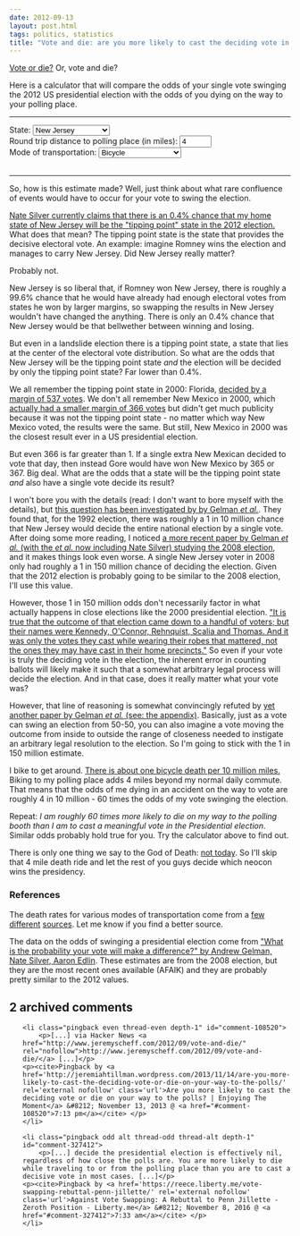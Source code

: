 ```yaml
---
date: 2012-09-13
layout: post.html
tags: politics, statistics
title: "Vote and die: are you more likely to cast the deciding vote in the election, or to die on your way to your polling place?"
---
```


<p><a href="http://www.southparkstudios.com/clips/104400/vote-or-die">Vote or die?</a> Or, vote and die?</p>

<p>Here is a calculator that will compare the odds of your single vote swinging the 2012 US presidential election with the odds of you dying on the way to your polling place.</p>

<!--more-->

<script src="https://ajax.googleapis.com/ajax/libs/jquery/2.2.4/jquery.min.js"></script>
<hr>
<label>State: <select id="vote_and_die_swing">
    <option value="8.1585e-11">Alabama</option>
    <option value="4.0796e-10">Alaska</option>
    <option value="8.4531e-10">Arizona</option>
    <option value="9.7008e-10">Arkansas</option>
    <option value="1.4064e-09">California</option>
    <option value="1.0027e-07">Colorado</option>
    <option value="2.1056e-09">Connecticut</option>
    <option value="2.0878e-09">Delaware</option>
    <option value="2.0721e-12">District of Columbia</option>
    <option value="2.6628e-08">Florida</option>
    <option value="1.3264e-09">Georgia</option>
    <option value="6.9937e-10">Hawaii</option>
    <option value="1.0425e-10">Idaho</option>
    <option value="4.2082e-10">Illinois</option>
    <option value="2.0487e-08">Indiana</option>
    <option value="8.0978e-09">Iowa</option>
    <option value="4.3922e-10">Kansas</option>
    <option value="4.0324e-10">Kentucky</option>
    <option value="5.0158e-10">Louisiana</option>
    <option value="1.4524e-08">Maine</option>
    <option value="5.3789e-10">Maryland</option>
    <option value="9.0457e-10">Massachusetts</option>
    <option value="1.6329e-08">Michigan</option>
    <option value="3.0858e-08">Minnesota</option>
    <option value="1.4487e-09">Mississippi</option>
    <option value="1.5618e-08">Missouri</option>
    <option value="6.5501e-09">Montana</option>
    <option value="1.3493e-09">Nebraska</option>
    <option value="3.5048e-08">Nevada</option>
    <option value="1.2646e-07">New Hampshire</option>
    <option value="6.7321e-09" selected="selected">New Jersey</option>
    <option value="1.6421e-07">New Mexico</option>
    <option value="5.2393e-10">New York</option>
    <option value="1.6201e-08">North Carolina</option>
    <option value="1.8017e-08">North Dakota</option>
    <option value="3.0717e-08">Ohio</option>
    <option value="4.9895e-11">Oklahoma</option>
    <option value="4.7062e-09">Oregon</option>
    <option value="3.0923e-08">Pennsylvania</option>
    <option value="2.0022e-09">Rhode Island</option>
    <option value="4.0324e-10">South Carolina</option>
    <option value="3.1678e-09">South Dakota</option>
    <option value="3.3107e-10">Tennessee</option>
    <option value="2.3492e-10">Texas</option>
    <option value="1.7585e-10">Utah</option>
    <option value="7.8829e-10">Vermont</option>
    <option value="1.2657e-07">Virginia</option>
    <option value="5.5681e-09">Washington</option>
    <option value="2.0681e-09">West Virginia</option>
    <option value="1.1957e-08">Wisconsin</option>
    <option value="1.2845e-10">Wyoming</option>
</select></label><br>
<label>Round trip distance to polling place (in miles): <input type="text" id="vote_and_die_distance" size="4" value="4"></label><br>
<label>Mode of transportation: <select id="vote_and_die_risk">
    <option value="1e-7" selected="selected">Bicycle</option>
    <option value="1.23e-8">Car</option>
    <option value="4.5e-7">Motorcycle</option>
    <option value="4.5e-10">Public Transportation</option>
    <option value="1.43e-8">Walk</option>
</select></label><br>
<!--<button onclick="vote_and_die_update()">Submit</button><br>--><br>
<div id="vote_and_die_result"></div>
<hr>
<script>
function vote_and_die_update() {
    var swing = parseFloat($("#vote_and_die_swing").val());
    var distance = parseFloat($("#vote_and_die_distance").val());
    var risk = parseFloat($("#vote_and_die_risk").val());

    if (!isNaN(distance)) {
        var state = $('#vote_and_die_swing option:selected').text();
        var transportation = $('#vote_and_die_risk option:selected').text();
        if (transportation === "Bicycle") {
            var transportationText = "ride a bike";
        } else if (transportation === "Car") {
            var transportationText = "drive a car";
        } else if (transportation === "Motorcycle") {
            var transportationText = "drive a motorcycle";
        } else if (transportation === "Public Transportation") {
            var transportationText = "take public transportation";
        } else if (transportation === "Walk") {
            var transportationText = "walk";
        }
        var msg = "If you live in " + state + " and " + transportationText + " " + distance + " miles to your polling place, <i>you are roughly ";

        var odds = distance * risk / swing;
        if (odds > 1) {
            var msgBefore = "Oh no! ";
            var msgAfter = parseFloat(Number(odds).toPrecision(3)) + " times more likely to die on your way to the polling booth than you are to cast a meaningful vote in the 2012 presidential election.";
        } else {
            odds = swing / (distance * risk);
            var msgBefore = "Congratulations! ";
            var msgAfter = parseFloat(Number(odds).toPrecision(3)) + " times more likely to cast a meaningful vote in the 2012 presidential election than you are to die on your way to the polling booth.";
        }

        $("#vote_and_die_result").html(msgBefore + msg + msgAfter + "</i>");

        msgAfter = msgAfter.replace("you are", "I am");
        msgAfter = msgAfter.replace("your", "my");
        var tweetButton = document.getElementById("vote_and_die_tweet");
        tweetButton.src = tweetButton.src.replace(/&text=[^&]+/, "&text=" + encodeURIComponent("I am " + msgAfter));
    } else {
        $("#vote_and_die_result").html("Enter a number (in miles) for the distance to your polling place.");
    }
}

$("#vote_and_die_swing").change(vote_and_die_update);
$("#vote_and_die_swing").on("keyup", vote_and_die_update);
$("#vote_and_die_distance").change(vote_and_die_update);
$("#vote_and_die_distance").on("keyup", vote_and_die_update);
$("#vote_and_die_risk").change(vote_and_die_update);
$("#vote_and_die_risk").on("keyup", vote_and_die_update);

vote_and_die_update();
</script>

<p>So, how is this estimate made? Well, just think about what rare confluence of events would have to occur for your vote to swing the election.</p>

<p><a href="http://fivethirtyeight.blogs.nytimes.com/">Nate Silver currently claims that there is an 0.4% chance that my home state of New Jersey will be the "tipping point" state in the 2012 election.</a> What does that mean? The tipping point state is the state that provides the decisive electoral vote. An example: imagine Romney wins the election and manages to carry New Jersey. Did New Jersey really matter?</p>

<p>Probably not.</p>

<p>New Jersey is so liberal that, if Romney won New Jersey, there is roughly a 99.6% chance that he would have already had enough electoral votes from states he won by larger margins, so swapping the results in New Jersey wouldn't have changed the anything. There is only an 0.4% chance that New Jersey would be that bellwether between winning and losing.</p>

<p>But even in a landslide election there is a tipping point state, a state that lies at the center of the electoral vote distribution. So what are the odds that New Jersey will be the tipping point state <i>and</i> the election will be decided by only the tipping point state? Far lower than 0.4%.</p>

<p>We all remember the tipping point state in 2000: Florida, <a href="http://en.wikipedia.org/wiki/U.S._presidential_election,_2000">decided by a margin of 537 votes</a>. We don't all remember New Mexico in 2000, which <a href="http://en.wikipedia.org/wiki/U.S._presidential_election,_2000">actually had a smaller margin of 366 votes</a> but didn't get much publicity because it was not the tipping point state - no matter which way New Mexico voted, the results were the same. But still, New Mexico in 2000 was the closest result ever in a US presidential election.</p>

<p>But even 366 is far greater than 1. If a single extra New Mexican decided to vote that day, then instead Gore would have won New Mexico by 365 or 367. Big deal. What are the odds that a state will be the tipping point state <i>and</i> also have a single vote decide its result?</p>

<p>I won't bore you with the details (read: I don't want to bore myself with the details), but <a href="http://www.stat.columbia.edu/~gelman/research/published/decisive.pdf">this question has been investigated by by Gelman <i>et al.</i></a>. They found that, for the 1992 election, there was roughly a 1 in 10 million chance that New Jersey would decide the entire national election by a single vote. After doing some more reading, I noticed <a href="http://papers.nber.org/papers/w15220">a more recent paper by Gelman <i>et al.</i> (with the <i>et al.</i> now including Nate Silver) studying the 2008 election</a>, and it makes things look even worse. A single New Jersey voter in 2008 only had roughly a 1 in 150 million chance of deciding the election. Given that the 2012 election is probably going to be similar to the 2008 election, I'll use this value.</p>

<p>However, those 1 in 150 million odds don't necessarily factor in what actually happens in close elections like the 2000 presidential election. <a href="http://www.nytimes.com/2005/11/06/magazine/06freak.html?pagewanted=all">"It is true that the outcome of that election came down to a handful of voters; but their names were Kennedy, O'Connor, Rehnquist, Scalia and Thomas. And it was only the votes they cast while wearing their robes that mattered, not the ones they may have cast in their home precincts."</a> So even if your vote is truly the deciding vote in the election, the inherent error in counting ballots will likely make it such that a somewhat arbitrary legal process will decide the election. And in that case, does it really matter what your vote was?</p>

<p>However, that line of reasoning is somewhat convincingly refuted by <a href="http://www.stat.columbia.edu/~gelman/research/published/gelmankatzbafumi.pdf">yet another paper by Gelman <i>et al.</i> (see: the appendix)</a>. Basically, just as a vote can swing an election from 50-50, you can also imagine a vote moving the outcome from inside to outside the range of closeness needed to instigate an arbitrary legal resolution to the election. So I'm going to stick with the 1 in 150 million estimate.</p>

<p>I bike to get around. <a href="http://bicycleuniverse.info/transpo/almanac-safety.html">There is about one bicycle death per 10 million miles.</a> Biking to my polling place adds 4 miles beyond my normal daily commute. That means that the odds of me dying in an accident on the way to vote are roughly 4 in 10 million - 60 times the odds of my vote swinging the election.</p>

<p>Repeat: <i>I am roughly 60 times more likely to die on my way to the polling booth than I am to cast a meaningful vote in the Presidential election</i>. Similar odds probably hold true for you. Try the calculator above to find out.</p>

<p>There is only one thing we say to the God of Death: <a href="http://www.youtube.com/watch?v=BqihaEPq_lY">not today</a>. So I'll skip that 4 mile death ride and let the rest of you guys decide which neocon wins the presidency.</p>

<h3>References</h3>

<p>The death rates for various modes of transportation come from a <a href="http://www-nrd.nhtsa.dot.gov/Pubs/810968.pdf">few</a> <a href="http://bicycleuniverse.info/transpo/almanac-safety.html">different</a> <a href="http://books.google.com/books?id=YeNe2vBFdzIC&pg=PA100&lpg=PA100&dq=rate+of+death+per+mile+by+mode+of+transportation&source=bl&ots=rUVuhWSZ8l&sig=bK4-amX77W2Ro2QYewMIDlHGYHs&hl=en#v=onepage&q=rate%20of%20death%20per%20mile%20by%20mode%20of%20transportation&f=false">sources</a>. Let me know if you find a better source.</p>

<p>The data on the odds of swinging a presidential election come from <a href="http://papers.nber.org/papers/w15220">"What is the probability your vote will make a difference?" by Andrew Gelman, Nate Silver, Aaron Edlin</a>. These estimates are from the 2008 election, but they are the most recent ones available (AFAIK) and they are probably pretty similar to the 2012 values.</p>

<h2 id="comments">2 archived comments</h2>

<ol id="commentlist">

    <li class="pingback even thread-even depth-1" id="comment-108520">
        <p>[...] via Hacker News <a href="http://www.jeremyscheff.com/2012/09/vote-and-die/" rel="nofollow">http://www.jeremyscheff.com/2012/09/vote-and-die/</a> [...]</p>
    <p><cite>Pingback by <a href='http://jeremiahtillman.wordpress.com/2013/11/14/are-you-more-likely-to-cast-the-deciding-vote-or-die-on-your-way-to-the-polls/' rel='external nofollow' class='url'>Are you more likely to cast the deciding vote or die on your way to the polls? | Enjoying The Moment</a> &#8212; November 13, 2013 @ <a href="#comment-108520">7:13 pm</a></cite> </p>
    </li>

    <li class="pingback odd alt thread-odd thread-alt depth-1" id="comment-327412">
        <p>[...] decide the presidential election is effectively nil, regardless of how close the polls are. You are more likely to die while traveling to or from the polling place than you are to cast a decisive vote in most cases. [...]</p>
    <p><cite>Pingback by <a href='https://reece.liberty.me/vote-swapping-rebuttal-penn-jillette/' rel='external nofollow' class='url'>Against Vote Swapping: A Rebuttal to Penn Jillette - Zeroth Position - Liberty.me</a> &#8212; November 8, 2016 @ <a href="#comment-327412">7:33 am</a></cite> </p>
    </li>


</ol>
